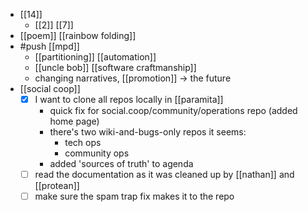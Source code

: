 - [[14]]
  - [[2]] [[7]]
- [[poem]] [[rainbow folding]]
- #push [[mpd]]
  - [[partitioning]] [[automation]]
  - [[uncle bob]] [[software craftmanship]]
  - changing narratives, [[promotion]] -> the future
- [[social coop]]
  - [x] I want to clone all repos locally in [[paramita]]
    - quick fix for social.coop/community/operations repo (added home page)
    - there's two wiki-and-bugs-only repos it seems:
      - tech ops
      - community ops
    - added 'sources of truth' to agenda
  - [ ] read the documentation as it was cleaned up by [[nathan]] and [[protean]]
  - [ ] make sure the spam trap fix makes it to the repo
